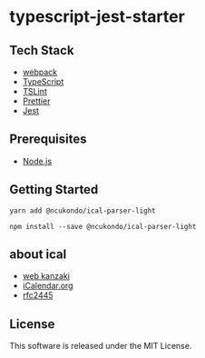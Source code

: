 # typescript-jest-starter

## Tech Stack

- [webpack](https://webpack.js.org/)
- [TypeScript](http://www.typescriptlang.org/)
- [TSLint](https://palantir.github.io/tslint/)
- [Prettier](https://prettier.io/)
- [Jest](https://facebook.github.io/jest/)

## Prerequisites

- [Node.js](https://nodejs.org/)

## Getting Started

```
yarn add @ncukondo/ical-parser-light
```

```
npm install --save @ncukondo/ical-parser-light
```

## about ical

- [web kanzaki](https://www.kanzaki.com/docs/ical/)
- [iCalendar.org](https://icalendar.org/)
- [rfc2445](https://www.ietf.org/rfc/rfc2445.txt)

## License

This software is released under the MIT License.
